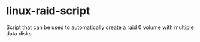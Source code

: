 # linux-raid-script
Script that can be used to automatically create a raid 0 volume with multiple data disks.
